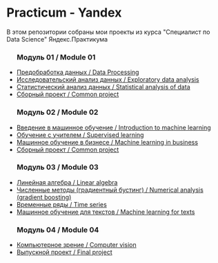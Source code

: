 # Practicum - Yandex
В этом репозитории собраны мои проекты из курса "Специалист по Data Science" Яндекс.Практикума

<ul><h3>Модуль 01 / Module 01</h3>
<li><a href='https://github.com/pilgblog/practicum-yandex/tree/main/01_Исследование%20надежности%20заемщиков'>Предобработка данных / Data Processing</a></li>
 <li><a href='https://github.com/pilgblog/practicum-yandex/tree/main/02_Исследование%20объявлений%20о%20продаже%20квартир'>Исследовательский анализ данных / Exploratory data analysis</a></li>
<li><a href='https://github.com/pilgblog/practicum-yandex/tree/main/03_Определение%20выгодного%20тарифа%20для%20телеком%20компании'>Статистический анализ данных / Statistical analysis of data</a></li>
<li><a href='https://github.com/pilgblog/practicum-yandex/tree/main/04_Сборный%20проект.%20Анализ%20и%20предсказание%20продаж%20по%20компьютерным%20играм'>Сборный проект / Common project</a></li>
 <h3>Модуль 02 / Module 02</h3>
<li><a href='https://github.com/pilgblog/practicum-yandex/tree/main/05_Рекомендация%20тарифов'>Введение в машинное обучение / Introduction to machine learning</a></li>
<li><a href='https://github.com/pilgblog/practicum-yandex/tree/main/06_Отток%20клиентов'>Обучение с учителем / Supervised learning</a></li>
<li><a href='https://github.com/pilgblog/practicum-yandex/tree/main/07_Выбор%20локации%20для%20скважины'>Машинное обучение в бизнесе / Machine learning in business</a></li>
<li><a href='https://github.com/pilgblog/practicum-yandex/tree/main/08_Восстановление%20золота%20из%20руды'>Сборный проект / Common project</a></li>
<h3>Модуль 03 / Module 03</h3>
<li><a href='https://github.com/pilgblog/practicum-yandex/tree/main/09_Защита%20персональных%20данных%20клиентов'>Линейная алгебра / Linear algebra</a></li>
<li><a href='https://github.com/pilgblog/practicum-yandex/tree/main/10_Определение%20стоимости%20автомобилей'>Численные методы (градиентный бустинг) / Numerical analysis (gradient boosting)</a></li>
<li><a href='https://github.com/pilgblog/practicum-yandex/tree/main/11_Прогнозирование%20заказов%20такси'>Временные ряды / Time series</a></li>
<li><a href='https://github.com/pilgblog/practicum-yandex/tree/main/12_Определение%20токсичности%20ангоязычных%20комментариев'>Машинное обучение для текстов / Machine learning for texts</a></li>
<h3>Модуль 04 / Module 04</h3>
<li><a href='https://github.com/pilgblog/practicum-yandex/tree/main/13_Определение%20возраста%20покупателей'>Компьютерное зрение / Computer vision</a></li>
<li><a href='https://github.com/pilgblog/practicum-yandex/tree/main/15_Финальный%20проект%20-%20Определение%20температуры%20стали'>Выпускной проект / Final project</a></li>
 
